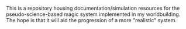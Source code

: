 This is a repository housing documentation/simulation resources for the pseudo-science-based magic system implemented in my worldbuilding. The hope is that it will aid the progression of a more "realistic" system.
